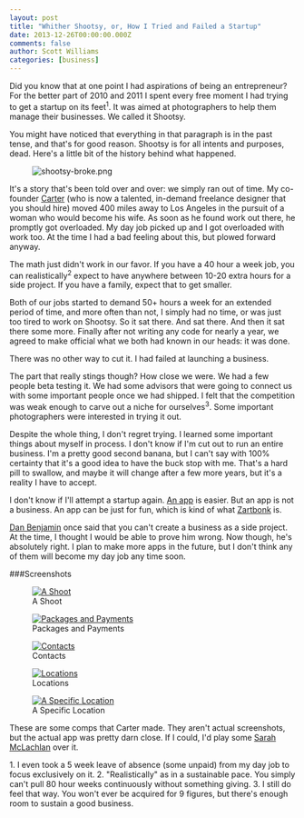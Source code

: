 ```yaml
---
layout: post
title: "Whither Shootsy, or, How I Tried and Failed a Startup"
date: 2013-12-26T00:00:00.000Z
comments: false
author: Scott Williams
categories: [business]
---
```

Did you know that at one point I had aspirations of being an entrepreneur? For the better part of 2010 and 2011 I spent every free moment I had trying to get a startup on its feet<sup>1</sup>. It was aimed at photographers to help them manage their businesses. We called it Shootsy.

You might have noticed that everything in that paragraph is in the past tense, and that's for good reason. Shootsy is for all intents and purposes, dead. Here's a little bit of the history behind what happened.

<figure>
    <img alt="shootsy-broke.png" src="./shootsy-broke.png">
</figure>

It's a story that's been told over and over: we simply ran out of time. My co-founder <a href="https://twitter.com/carterdea">Carter</a> (who is now a talented, in-demand freelance designer that you should hire) moved 400 miles away to Los Angeles in the pursuit of a woman who would become his wife. As soon as he found work out there, he promptly got overloaded. My day job picked up and I got overloaded with work too. At the time I had a bad feeling about this, but plowed forward anyway.

The math just didn't work in our favor. If you have a 40 hour a week job, you can realistically<sup>2</sup> expect to have anywhere between 10-20 extra hours for a side project. If you have a family, expect that to get smaller.

Both of our jobs started to demand 50+ hours a week for an extended period of time, and more often than not, I simply had no time, or was just too tired to work on Shootsy. So it sat there. And sat there. And then it sat there some more. Finally after not writing any code for nearly a year, we agreed to make official what we both had known in our heads: it was done.

There was no other way to cut it. I had failed at launching a business.

The part that really stings though? How close we were. We had a few people beta testing it. We had some advisors that were going to connect us with some important people once we had shipped. I felt that the competition was weak enough to carve out a niche for ourselves<sup>3</sup>. Some important photographers were interested in trying it out.

Despite the whole thing, I don't regret trying. I learned some important things about myself in process. I don't know if I'm cut out to run an entire business. I'm a pretty good second banana, but I can't say with 100% certainty that it's a good idea to have the buck stop with me. That's a hard pill to swallow, and maybe it will change after a few more years, but it's a reality I have to accept.

I don't know if I'll attempt a startup again. <a href="/2013/12/16/i-made-an-app">An app</a> is easier. But an app is not a business. An app can be just for fun, which is kind of what <a href="https://itunes.apple.com/us/app/zartbonk/id727445952?ls=1&amp;mt=8">Zartbonk</a> is.

<a href="https://twitter.com/danbenjamin">Dan Benjamin</a> once said that you can't create a business as a side project. At the time, I thought I would be able to prove him wrong. Now though, he's absolutely right. I plan to make more apps in the future, but I don't think any of them will become my day job any time soon.
        
###Screenshots
          
<figure class="small">
    <a data-title="A Shoot" data-description="" href="./01b-shoots-details.png" class="image-slide-anchor content-fit">
        <img alt="A Shoot" src="./01b-shoots-details.png"></a>
    <figcaption>A Shoot</figcaption>
</figure>
<figure class="small">
    <a data-title="Packages and Payments" data-description="" href="./01e-shoots-money.png" class="image-slide-anchor content-fit">
        <img alt="Packages and Payments" src="./01e-shoots-money.png"></a>
    <figcaption>Packages and Payments</figcaption>
</figure>
<figure class="small">
    <a data-title="Contacts" data-description="" href="./02c-contacts-search.png" class="image-slide-anchor content-fit">
        <img alt="Contacts" src="./02c-contacts-search.png"></a>
    <figcaption>Contacts</figcaption>
</figure>
<figure class="small">
    <a data-title="Locations" data-description="" href="./04b-locations-map-view.png" class="image-slide-anchor content-fit">
        <img alt="Locations" src="./04b-locations-map-view.png"></a>
    <figcaption>Locations</figcaption>
</figure>
<figure class="small">
    <a data-title="A Specific Location" data-description="" href="./04c-locations-view.png" class="image-slide-anchor content-fit">
        <img alt="A Specific Location" src="./04c-locations-view.png"></a>
    <figcaption>A Specific Location</figcaption>
</figure>

These are some comps that Carter made. They aren't actual screenshots, but the actual app was pretty darn close. If I could, I'd play some <a href="https://www.youtube.com/watch?v=nSz16ngdsG0">Sarah McLachlan</a> over it.

<div class="footnotes">
1. I even took a 5 week leave of absence (some unpaid) from my day job to focus exclusively on it.
2. "Realistically" as in a sustainable pace. You simply can't pull 80 hour weeks continuously without something giving.
3. I still do feel that way. You won't ever be acquired for 9 figures, but there's enough room to sustain a good business.
</div>
